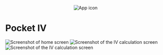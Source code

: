 <p align="center">
  <img src="https://user-images.githubusercontent.com/5178445/59789079-cafd7700-9292-11e9-94fa-857752f30c99.png" alt="App icon">
</p>

# Pocket IV

![Screenshot of home screen](https://user-images.githubusercontent.com/5178445/59789027-a7d2c780-9292-11e9-9acb-1c0e9c11e803.png)
![Screenshot of the IV calculation screen](https://user-images.githubusercontent.com/5178445/59789042-b325f300-9292-11e9-9636-7d042e06f1ed.png)
![Screenshot of the IV calculation screen](https://user-images.githubusercontent.com/5178445/59789053-b91bd400-9292-11e9-8bec-699eddcf0f18.png)
